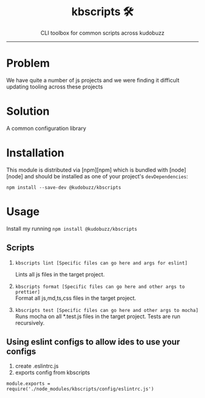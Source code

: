 <div align="center">
<h1>kbscripts 🛠</h1>

<p>CLI toolbox for common scripts across kudobuzz</p>
</div>

<hr />

# Problem

We have quite a number of js projects and we were finding it difficult updating tooling across these projects

# Solution

A common configuration library

# Installation

This module is distributed via [npm][npm] which is bundled with [node][node] and
should be installed as one of your project's `devDependencies`:

```
npm install --save-dev @kudobuzz/kbscripts
```

# Usage

Install my running `npm install @kudobuzz/kbscripts`

## Scripts

1. `kbscripts lint [Specific files can go here and args for eslint]`

   Lints all js files in the target project.

2. `kbscripts format [Specific files can go here and other args to prettier]`  
   Format all js,md,ts,css files in the target project.

3. `kbscripts test [Specific files can go here and other args to mocha]`  
   Runs mocha on all \*.test.js files in the target project. Tests are run recursively.

## Using eslint configs to allow ides to use your configs

1. create .eslintrc.js
2. exports config from kbscripts

```
module.exports = require('./node_modules/kbscripts/config/eslintrc.js')
```
